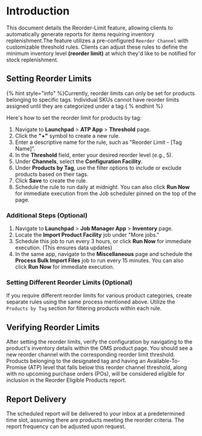 # Introduction

This document details the Reorder-Limit feature, allowing clients to automatically generate reports for items requiring inventory replenishment.The feature utilizes a pre-configured `Reorder Channel` with customizable threshold rules. Clients can adjust these rules to define the minimum inventory level **(reorder limit)** at which they'd like to be notified for stock replenishment.

## Setting Reorder Limits

{% hint style="info" %}Currently, reorder limits can only be set for products belonging to specific tags. Individual SKUs cannot have reorder limits assigned until they are categorized under a tag.{ % endhint %}


Here's how to set the reorder limit for products by tag:

1. Navigate to **Launchpad** > **ATP App** > **Threshold** page.
2. Click the **"+"** symbol to create a new rule.
3. Enter a descriptive name for the rule, such as "Reorder Limit - [Tag Name]".
4. In the **Threshold** field, enter your desired reorder level (e.g., 5).
5. Under **Channels**, select the **Configuration Facility**.
6. Under **Products by Tag**, use the filter options to include or exclude products based on their tags.
7. Click **Save** to create the rule.
8. Schedule the rule to run daily at midnight. You can also click **Run Now** for immediate execution from the Job scheduler pinned on the top of the page.

### Additional Steps (Optional)

1. Navigate to **Launchpad** > **Job Manager App** > **Inventory** page.
2. Locate the **Import Product Facility** job under "More jobs." 
3. Schedule this job to run every 3 hours, or click **Run Now** for immediate execution. (This ensures data updates)
4. In the same app, navigate to the **Miscellaneous** page and schedule the **Process Bulk Import Files** job to run every 15 minutes. You can also click **Run Now** for immediate execution.

### Setting Different Reorder Limits (Optional)

If you require different reorder limits for various product categories, create separate rules using the same process mentioned above. Utilize the `Products by Tag` section for filtering products within each rule.

## Verifying Reorder Limits

After setting the reorder limits, verify the configuration by navigating to the product's inventory details within the OMS product page. You should see a new reorder channel with the corresponding reorder limit threshold. Products belonging to the designated tag and having an Available-To-Promise (ATP) level that falls below this reorder channel threshold, along with no upcoming purchase orders (POs), will be considered eligible for inclusion in the Reorder Eligible Products report.

## Report Delivery

The scheduled report will be delivered to your inbox at a predetermined time slot, assuming there are products meeting the reorder criteria. The report frequency can be adjusted upon request.